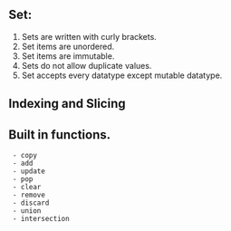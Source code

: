 
## Set:

   1.	Sets are written with curly brackets.
   2.	Set items are unordered.
   3.	Set items are immutable.
   4.	Sets do not allow duplicate values.
   5.	Set accepts every datatype except mutable datatype.


## Indexing and Slicing 
## Built in functions.

     - copy
     - add
     - update
     - pop
     - clear
     - remove
     - discard
     - union
     - intersection
